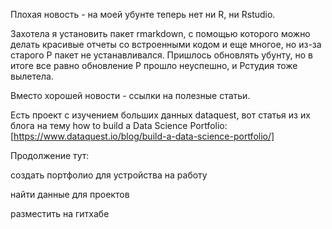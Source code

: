Плохая новость - на моей убунте теперь нет ни R, ни Rstudio.



Захотела я установить пакет rmarkdown, с помощью которого можно делать красивые отчеты со встроенными кодом и еще многое, но из-за старого Р пакет не устанавливался. Пришлось обновлять убунту, но в итоге все равно обновление Р прошло неуспешно, и Рстудия тоже вылетела.



Вместо хорошей новости - ссылки на полезные статьи.



Есть проект с изучением больших данных dataquest, вот статья из их блога на тему how to build a Data Science Portfolio:
[https://www.dataquest.io/blog/build-a-data-science-portfolio/]




Продолжение тут:

создать портфолио для устройства на работу

найти данные для проектов

разместить на гитхабе

